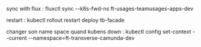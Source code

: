 sync with flux : fluxctl sync --k8s-fwd-ns ft-usages-teamusages-apps-dev

restart : kubectl rollout restart deploy tb-facade

changer son name space quand kubens down :  kubectl config set-context --current --namespace=ft-transverse-camunda-dev 
 